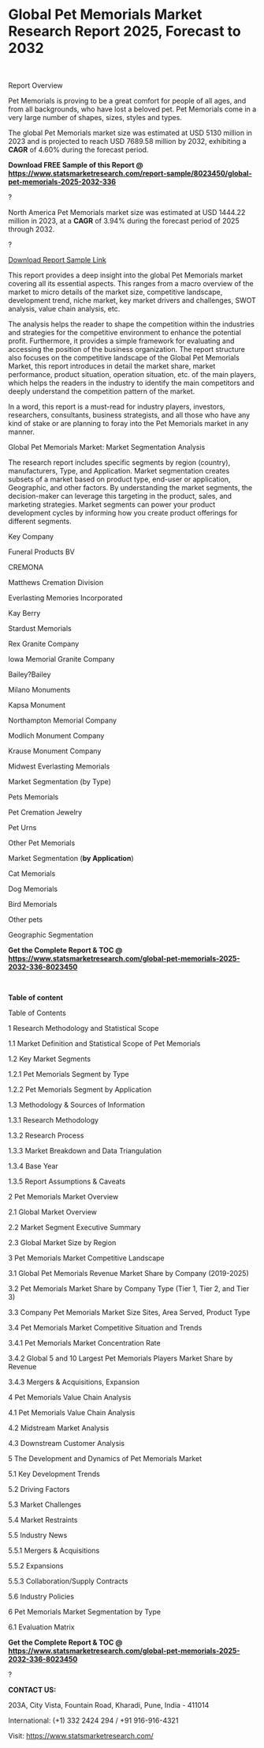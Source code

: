 <h1>Global Pet Memorials Market Research Report 2025, Forecast to 2032</h1><br/><p>Report Overview</p>
 
 
 
 <p>Pet Memorials is proving to be a great comfort for people of all ages, and from all backgrounds, who have lost a beloved pet. Pet Memorials come in a very large number of shapes, sizes, styles and types.</p>
 
 
 
 <p>The global Pet Memorials market size was estimated at USD 5130 million in 2023 and is projected to reach USD 7689.58 million by 2032, exhibiting a <strong>CAGR</strong> of 4.60% during the forecast period.</p>
 
 
 
 <div><b>Download FREE Sample of this Report @ <a href="https://www.statsmarketresearch.com/download-free-sample/8023450/global-pet-memorials-2025-2032-336">https://www.statsmarketresearch.com/report-sample/8023450/global-pet-memorials-2025-2032-336</a></b></div>
 
 
 
 <p>? </p>
 
 
 
 <p>North America Pet Memorials market size was estimated at USD 1444.22 million in 2023, at a <strong>CAGR</strong> of 3.94% during the forecast period of 2025 through 2032.</p>
 
 
 
 <p>? </p>
 
 
 
 <p><a href="https://www.statsmarketresearch.com/download-free-sample/8023450/global-pet-memorials-2025-2032-336">Download Report Sample Link</a></p>
 
 
 
 <p>This report provides a deep insight into the global Pet Memorials market covering all its essential aspects. This ranges from a macro overview of the market to micro details of the market size, competitive landscape, development trend, niche market, key market drivers and challenges, SWOT analysis, value chain analysis, etc.</p>
 
 
 
 <p>The analysis helps the reader to shape the competition within the industries and strategies for the competitive environment to enhance the potential profit. Furthermore, it provides a simple framework for evaluating and accessing the position of the business organization. The report structure also focuses on the competitive landscape of the Global Pet Memorials Market, this report introduces in detail the market share, market performance, product situation, operation situation, etc. of the main players, which helps the readers in the industry to identify the main competitors and deeply understand the competition pattern of the market.</p>
 
 
 
 <p>In a word, this report is a must-read for industry players, investors, researchers, consultants, business strategists, and all those who have any kind of stake or are planning to foray into the Pet Memorials market in any manner.</p>
 
 
 
 <p>Global Pet Memorials Market: Market Segmentation Analysis</p>
 
 
 
 <p>The research report includes specific segments by region (country), manufacturers, Type, and Application. Market segmentation creates subsets of a market based on product type, end-user or application, Geographic, and other factors. By understanding the market segments, the decision-maker can leverage this targeting in the product, sales, and marketing strategies. Market segments can power your product development cycles by informing how you create product offerings for different segments.</p>
 
 
 
 <p>Key Company</p>
 
 
 
 <p>Funeral Products BV</p>
 
 
 
 <p>CREMONA</p>
 
 
 
 <p>Matthews Cremation Division</p>
 
 
 
 <p>Everlasting Memories Incorporated</p>
 
 
 
 <p>Kay Berry</p>
 
 
 
 <p>Stardust Memorials</p>
 
 
 
 <p>Rex Granite Company</p>
 
 
 
 <p>Iowa Memorial Granite Company</p>
 
 
 
 <p>Bailey?Bailey</p>
 
 
 
 <p>Milano Monuments</p>
 
 
 
 <p>Kapsa Monument</p>
 
 
 
 <p>Northampton Memorial Company</p>
 
 
 
 <p>Modlich Monument Company</p>
 
 
 
 <p>Krause Monument Company</p>
 
 
 
 <p>Midwest Everlasting Memorials</p>
 
 
 
 <p>Market Segmentation (by Type)</p>
 
 
 
 <p>Pets Memorials</p>
 
 
 
 <p>Pet Cremation Jewelry</p>
 
 
 
 <p>Pet Urns</p>
 
 
 
 <p>Other Pet Memorials</p>
 
 
 
 <p>Market Segmentation (<strong>by Application</strong>)</p>
 
 
 
 <p>Cat Memorials</p>
 
 
 
 <p>Dog Memorials</p>
 
 
 
 <p>Bird Memorials</p>
 
 
 
 <p>Other pets</p>
 
 
 
 <p>Geographic Segmentation</p>
 
 
 
 <div><b>Get the Complete Report & TOC @ <a href="https://www.statsmarketresearch.com/global-pet-memorials-2025-2032-336-8023450">https://www.statsmarketresearch.com/global-pet-memorials-2025-2032-336-8023450</a></b></div>
 
 
 
 <p><br />
 
 <b>Table of content</b></p>
 
 
 
 <p>Table of Contents<br />
 
 1 Research Methodology and Statistical Scope<br />
 
 1.1 Market Definition and Statistical Scope of Pet Memorials<br />
 
 1.2 Key Market Segments<br />
 
 1.2.1 Pet Memorials Segment by Type<br />
 
 1.2.2 Pet Memorials Segment by Application<br />
 
 1.3 Methodology & Sources of Information<br />
 
 1.3.1 Research Methodology<br />
 
 1.3.2 Research Process<br />
 
 1.3.3 Market Breakdown and Data Triangulation<br />
 
 1.3.4 Base Year<br />
 
 1.3.5 Report Assumptions & Caveats<br />
 
 2 Pet Memorials Market Overview<br />
 
 2.1 Global Market Overview<br />
 
 2.2 Market Segment Executive Summary<br />
 
 2.3 Global Market Size by Region<br />
 
 3 Pet Memorials Market Competitive Landscape<br />
 
 3.1 Global Pet Memorials Revenue Market Share by Company (2019-2025)<br />
 
 3.2 Pet Memorials Market Share by Company Type (Tier 1, Tier 2, and Tier 3)<br />
 
 3.3 Company Pet Memorials Market Size Sites, Area Served, Product Type<br />
 
 3.4 Pet Memorials Market Competitive Situation and Trends<br />
 
 3.4.1 Pet Memorials Market Concentration Rate<br />
 
 3.4.2 Global 5 and 10 Largest Pet Memorials Players Market Share by Revenue<br />
 
 3.4.3 Mergers & Acquisitions, Expansion<br />
 
 4 Pet Memorials Value Chain Analysis<br />
 
 4.1 Pet Memorials Value Chain Analysis<br />
 
 4.2 Midstream Market Analysis<br />
 
 4.3 Downstream Customer Analysis<br />
 
 5 The Development and Dynamics of Pet Memorials Market<br />
 
 5.1 Key Development Trends<br />
 
 5.2 Driving Factors<br />
 
 5.3 Market Challenges<br />
 
 5.4 Market Restraints<br />
 
 5.5 Industry News<br />
 
 5.5.1 Mergers & Acquisitions<br />
 
 5.5.2 Expansions<br />
 
 5.5.3 Collaboration/Supply Contracts<br />
 
 5.6 Industry Policies<br />
 
 6 Pet Memorials Market Segmentation by Type<br />
 
 6.1 Evaluation Matrix</p>
 
 
 
 <div><b>Get the Complete Report & TOC @ <a href="https://www.statsmarketresearch.com/global-pet-memorials-2025-2032-336-8023450">https://www.statsmarketresearch.com/global-pet-memorials-2025-2032-336-8023450</a></b></div>
 
 
 
 <p>? </p>
 
 
 
 <p><b>CONTACT US:</b><br />
 
 203A, City Vista, Fountain Road, Kharadi, Pune, India - 411014<br />
 
 International: (+1) 332 2424 294 / +91 916-916-4321<br />
 
 Visit: <a href="https://www.statsmarketresearch.com/">https://www.statsmarketresearch.com/</a></p>